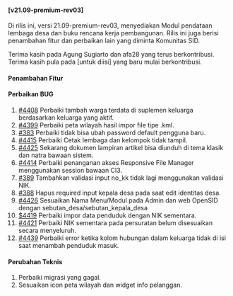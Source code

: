 #### [v21.09-premium-rev03]

Di rilis ini, versi 21.09-premium-rev03, menyediakan Modul pendataan lembaga desa dan buku rencana kerja pembangunan. Rilis ini juga berisi penambahan fitur dan perbaikan lain yang diminta Komunitas SID.

Terima kasih pada Agung Sugiarto dan afa28 yang terus berkontribusi. Terima kasih pula pada [untuk diisi] yang baru mulai berkontribusi.

#### Penambahan Fitur


#### Perbaikan BUG
1. [#4408](https://github.com/OpenSID/OpenSID/issues/4408) Perbaiki tambah warga terdata di suplemen keluarga berdasarkan keluarga yang aktif.
2. [#4399](https://github.com/OpenSID/OpenSID/issues/4399) Perbaiki peta wilayah hasil impor file tipe .kml.
3. [#383](https://github.com/OpenSID/premium/issues/383) Perbaiki tidak bisa ubah password default pengguna baru.
4. [#4415](https://github.com/OpenSID/OpenSID/issues/4415) Perbaiki Cetak lembaga dan kelompok tidak tampil.
5. [#4425](https://github.com/OpenSID/OpenSID/issues/4425) Sekarang dokumen lampiran artikel bisa diunduh di tema klasik dan natra bawaan sistem.
6. [#4414](https://github.com/OpenSID/OpenSID/issues/4414) Perbaiki penanganan akses Responsive File Manager menggunakan session bawaan CI3.
7. [#389](https://github.com/OpenSID/premium/issues/389) Tambahkan validasi input no_kk tidak lagi menggunakan validasi NIK.
8. [#388](https://github.com/OpenSID/OpenSID/issues/388) Hapus required input kepala desa pada saat edit identitas desa.
9. [#4426](https://github.com/OpenSID/OpenSID/issues/4426) Sesuaikan Nama Menu/Modul pada Admin dan web OpenSID dengan sebutan_desa/sebutan_kepala_desa
10. [$4419](https://github.com/OpenSID/OpenSID/issues/4419) Perbaiki impor data penduduk dengan NIK sementara.
11. [#4421](https://github.com/OpenSID/OpenSID/issues/4421) Perbaiki NIK sementara pada persuratan belum disesuaikan secara menyeluruh.
12. [#4439](https://github.com/OpenSID/OpenSID/issues/4439) Perbaiki error ketika kolom hubungan dalam keluarga tidak di isi saat menambah penduduk masuk.


#### Perubahan Teknis
1. Perbaiki migrasi yang gagal.
2. Sesuaikan icon peta wilayah dan widget info pelanggan.
